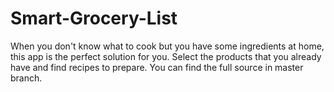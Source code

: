 # Smart-Grocery-List
When you don't know what to cook but you have some ingredients at home, this app is the perfect solution for you. Select the products that you already have and find recipes to prepare. 
You can find the full source in master branch.
